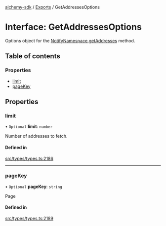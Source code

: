 [alchemy-sdk](../README.md) / [Exports](../modules.md) / GetAddressesOptions

# Interface: GetAddressesOptions

Options object for the [NotifyNamespace.getAddresses](../classes/NotifyNamespace.md#getaddresses) method.

## Table of contents

### Properties

- [limit](GetAddressesOptions.md#limit)
- [pageKey](GetAddressesOptions.md#pagekey)

## Properties

### limit

• `Optional` **limit**: `number`

Number of addresses to fetch.

#### Defined in

[src/types/types.ts:2186](https://github.com/alchemyplatform/alchemy-sdk-js/blob/7bf2430/src/types/types.ts#L2186)

___

### pageKey

• `Optional` **pageKey**: `string`

Page

#### Defined in

[src/types/types.ts:2189](https://github.com/alchemyplatform/alchemy-sdk-js/blob/7bf2430/src/types/types.ts#L2189)
